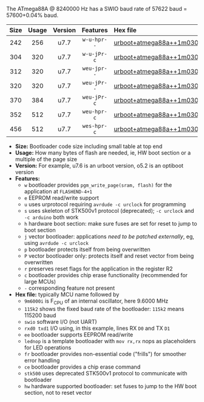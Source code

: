The ATmega88A @ 8240000 Hz has a SWIO baud rate of 57622 baud = 57600+0.04% baud.

|Size|Usage|Version|Features|Hex file|
|:-:|:-:|:-:|:-:|:--|
|242|256|u7.7|`w-u-hpr--`|[urboot+atmega88a++1m0300i++++7k2_swio_rxd0_txd1_lednop_hw.hex](https://raw.githubusercontent.com/stefanrueger/urboot.hex/main/mcus/atmega88a/internal_oscillator/fint++1m0300_Hz/br++++7k2_bps/urboot+atmega88a++1m0300i++++7k2_swio_rxd0_txd1_lednop_hw.hex)|
|304|320|u7.7|`w-u-jPr-c`|[urboot+atmega88a++1m0300i++++7k2_swio_rxd0_txd1_lednop_fr_ce.hex](https://raw.githubusercontent.com/stefanrueger/urboot.hex/main/mcus/atmega88a/internal_oscillator/fint++1m0300_Hz/br++++7k2_bps/urboot+atmega88a++1m0300i++++7k2_swio_rxd0_txd1_lednop_fr_ce.hex)|
|312|320|u7.7|`weu-jpr--`|[urboot+atmega88a++1m0300i++++7k2_swio_rxd0_txd1_ee_lednop.hex](https://raw.githubusercontent.com/stefanrueger/urboot.hex/main/mcus/atmega88a/internal_oscillator/fint++1m0300_Hz/br++++7k2_bps/urboot+atmega88a++1m0300i++++7k2_swio_rxd0_txd1_ee_lednop.hex)|
|320|320|u7.7|`weu-jPr--`|[urboot+atmega88a++1m0300i++++7k2_swio_rxd0_txd1_ee.hex](https://raw.githubusercontent.com/stefanrueger/urboot.hex/main/mcus/atmega88a/internal_oscillator/fint++1m0300_Hz/br++++7k2_bps/urboot+atmega88a++1m0300i++++7k2_swio_rxd0_txd1_ee.hex)|
|370|384|u7.7|`weu-jPr-c`|[urboot+atmega88a++1m0300i++++7k2_swio_rxd0_txd1_ee_lednop_fr_ce.hex](https://raw.githubusercontent.com/stefanrueger/urboot.hex/main/mcus/atmega88a/internal_oscillator/fint++1m0300_Hz/br++++7k2_bps/urboot+atmega88a++1m0300i++++7k2_swio_rxd0_txd1_ee_lednop_fr_ce.hex)|
|352|512|u7.7|`weu-hpr-c`|[urboot+atmega88a++1m0300i++++7k2_swio_rxd0_txd1_ee_lednop_fr_ce_hw.hex](https://raw.githubusercontent.com/stefanrueger/urboot.hex/main/mcus/atmega88a/internal_oscillator/fint++1m0300_Hz/br++++7k2_bps/urboot+atmega88a++1m0300i++++7k2_swio_rxd0_txd1_ee_lednop_fr_ce_hw.hex)|
|456|512|u7.7|`wes-hpr-c`|[urboot+atmega88a++1m0300i++++7k2_swio_rxd0_txd1_ee_lednop_fr_ce_stk500_hw.hex](https://raw.githubusercontent.com/stefanrueger/urboot.hex/main/mcus/atmega88a/internal_oscillator/fint++1m0300_Hz/br++++7k2_bps/urboot+atmega88a++1m0300i++++7k2_swio_rxd0_txd1_ee_lednop_fr_ce_stk500_hw.hex)|

- **Size:** Bootloader code size including small table at top end
- **Usage:** How many bytes of flash are needed, ie, HW boot section or a multiple of the page size
- **Version:** For example, u7.6 is an urboot version, o5.2 is an optiboot version
- **Features:**
  + `w` bootloader provides `pgm_write_page(sram, flash)` for the application at `FLASHEND-4+1`
  + `e` EEPROM read/write support
  + `u` uses urprotocol requiring `avrdude -c urclock` for programming
  + `s` uses skeleton of STK500v1 protocol (deprecated); `-c urclock` and `-c arduino` both work
  + `h` hardware boot section: make sure fuses are set for reset to jump to boot section
  + `j` vector bootloader: applications *need to be patched externally*, eg, using `avrdude -c urclock`
  + `p` bootloader protects itself from being overwritten
  + `P` vector bootloader only: protects itself and reset vector from being overwritten
  + `r` preserves reset flags for the application in the register R2
  + `c` bootloader provides chip erase functionality (recommended for large MCUs)
  + `-` corresponding feature not present
- **Hex file:** typically MCU name followed by
  + `9m6000i` is F<sub>CPU</sub> of an internal oscillator, here 9.6000 MHz
  + `115k2` shows the fixed baud rate of the bootloader: `115k2` means 115200 baud
  + `swio` software I/O (not UART)
  + `rxd0 txd1` I/O using, in this example, lines RX `D0` and TX `D1`
  + `ee` bootloader supports EEPROM read/write
  + `lednop` is a template bootloader with `mov rx,rx` nops as placeholders for LED operations
  + `fr` bootloader provides non-essential code ("frills") for smoother error handling
  + `ce` bootloader provides a chip erase command
  + `stk500` uses deprecated STK500v1 protocol to communicate with bootloader
  + `hw` hardware supported bootloader: set fuses to jump to the HW boot section, not to reset vector
